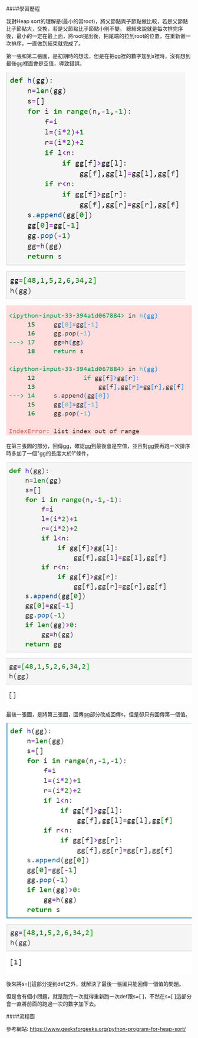 ####學習歷程

我對Heap sort的理解是(最小的當root)，將父節點與子節點做比較，若是父節點比子節點大，交換，若是父節點比子節點小則不變。
總結來說就是每次排完序後，最小的一定在最上面，將root提出後，把尾端的拉到root的位置，在重新做一次排序，一直做到結束就完成了。

第一張和第二張圖，是初期時的想法，但是在把gg裡的數字加到s裡時，沒有想到最後gg裡面會是空值，導致錯誤。

![image](https://github.com/sun-peihsuan/learning-note/blob/master/image/1.jpg?)

![image](https://github.com/sun-peihsuan/learning-note/blob/master/image/2.jpg?)

在第三張圖的部分，回傳gg，確認gg到最後會是空值，並且對gg要再跑一次排序時多加了一個"gg的長度大於1"條件，

![image](https://github.com/sun-peihsuan/learning-note/blob/master/image/3.jpg?)

最後一張圖，是將第三張圖，回傳gg部分改成回傳s，但是卻只有回傳第一個值。

![image](https://github.com/sun-peihsuan/learning-note/blob/master/image/4.jpg?)

後來將s=[]這部分提到def之外，就解決了最後一張圖只能回傳一個值的問題。

但是會有個小問題，就是跑完一次就得重新跑一次def跟s=[ ]，不然在s=[ ]這部分會一直將前面的跑過一次的數字加下去。

####流程圖

參考網站: https://www.geeksforgeeks.org/python-program-for-heap-sort/

